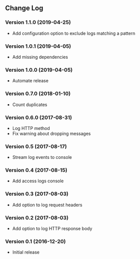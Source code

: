 ## Change Log
### Version 1.1.0 (2019-04-25)
- Add configuration option to exclude logs matching a pattern
### Version 1.0.1 (2019-04-05)
- Add missing dependencies
### Version 1.0.0 (2019-04-05)
- Automate release
### Version 0.7.0 (2018-01-10)
- Count duplicates
### Version 0.6.0 (2017-08-31)
- Log HTTP method
- Fix warning about dropping messages
### Version 0.5 (2017-08-17)
- Stream log events to console
### Version 0.4 (2017-08-15)
- Add access logs console
### Version 0.3 (2017-08-03)
- Add option to log request headers
### Version 0.2 (2017-08-03)
- Add option to log HTTP response body
### Version 0.1 (2016-12-20)
- Initial release